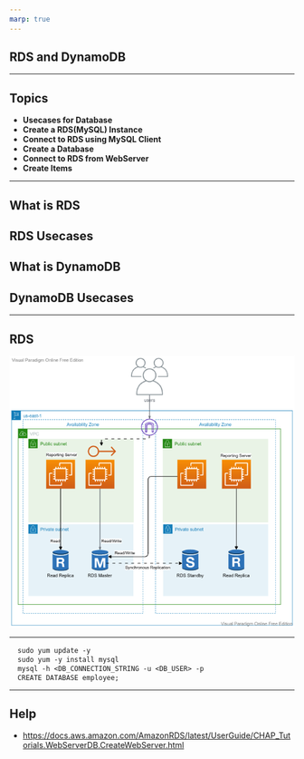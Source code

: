 ```yaml
---
marp: true
---
```


## RDS and DynamoDB

---
## Topics
- **Usecases for Database**
- **Create a RDS(MySQL) Instance**
- **Connect to RDS using MySQL Client**
- **Create a Database**
- **Connect to RDS from WebServer**
- **Create Items**
	
---

## What is RDS
## RDS Usecases
## What is DynamoDB
## DynamoDB Usecases

---

## RDS
![alt text right](./assets/rds.png "RDS")

---

      sudo yum update -y
      sudo yum -y install mysql
      mysql -h <DB_CONNECTION_STRING -u <DB_USER> -p
      CREATE DATABASE employee;

---

## Help

- https://docs.aws.amazon.com/AmazonRDS/latest/UserGuide/CHAP_Tutorials.WebServerDB.CreateWebServer.html
